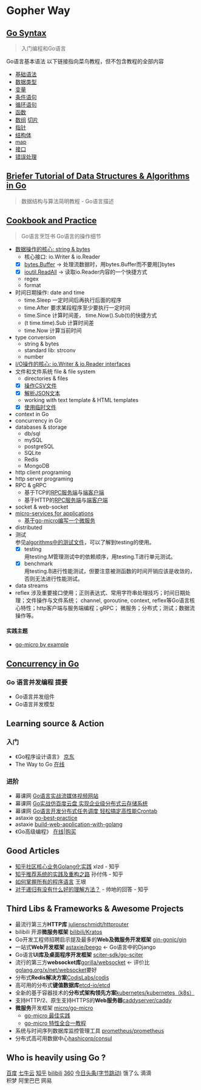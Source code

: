 # Gopher Way

## [Go Syntax](go_syntax)
> 入门编程和Go语言

Go语言基本语法
以下链接指向菜鸟教程，但不包含教程的全部内容
* [基础语法](https://www.runoob.com/go/go-basic-syntax.html)
* [数据类型](https://www.runoob.com/go/go-data-types.html)
* [变量](https://www.runoob.com/go/go-variables.html)
* [条件语句](https://www.runoob.com/go/go-decision-making.html)
* [循环语句](https://www.runoob.com/go/go-loops.html)
* [函数](https://www.runoob.com/go/go-functions.html)
* [数组](https://www.runoob.com/go/go-arrays.html) [切片](https://www.runoob.com/go/go-slice.html)
* [指针](https://www.runoob.com/go/go-pointers.html)
* [结构体](https://www.runoob.com/go/go-structures.html)
* [map](https://www.runoob.com/go/go-map.html)
* [接口](https://www.runoob.com/go/go-interfaces.html)
* [错误处理](https://www.runoob.com/go/go-error-handling.html)

## [Briefer Tutorial of Data Structures & Algorithms in Go](data_structures/go-D&A-briefer-tutorial.md)
> 数据结构与算法简明教程 - Go语言描述

## [Cookbook and Practice](cookbook/readme.md)
> Go语言烹饪书 Go语言的操作细节

* [数据操作的核心: string & bytes](bytestrings)
    - 核心接口: io.Writer & io.Reader
    - [x] [bytes.Buffer](bytestrings/buffer.go) -> 处理流数据时，用bytes.Buffer而不要用[]bytes 
    - [x] [ioutil.ReadAll](bytestrings/buffer.go) -> 读取io.Reader内容的一个快捷方式
    - regex
    - format
* 时间日期操作: date and time
    - time.Sleep 一定时间后再执行后面的程序
    - time.After 要求某段程序至少要执行一定时间
    - time.Since 计算时间差， time.Now().Sub(t)的快捷方式
    - (t time.time).Sub 计算时间差
    - time.Now 计算当前时间
* type conversion
    - string & bytes
    - standard lib: strconv
    - number
* [I/O操作的核心: io.Writer & io.Reader interfaces](/cookbook/io-interface)
* 文件和文件系统 file & file system
    - directories & files
    - [x] [操作CSV文件](filesystem/csv.go)
    - [x] [解析JSON文本](filesystem/json.go)
    - working with text template & HTML templates
    - [x] [使用临时文件](/cookbook/io-interface#使用临时文件)
* context in Go
* concurrency in Go
* databases & storage
    - db/sql
    - mySQL
    - postgreSQL
    - SQLite
    - Redis
    - MongoDB
* http client programing
* http server programing
* RPC & gRPC
    - 基于TCP的[RPC服务端](rpc/jsonrpc_tcp/server)与[端客户端](rpc/jsonrpc_tcp/server)  
    - 基于HTTP的[RPC服务端](rpc/jsonrpc_http/server)与[端客户端](rpc/jsonrpc_http/server)  
* socket & web-socket
* [micro-services for applications](rpc/protobuf)
    - [基于go-micro编写一个微服务](../go-micro-by-example/greeterservice/readme.md)  
* distributed
* 测试  
    参见[algorithms中的测试文件](../algorithms)，可以了解到testing的使用。  
    - [x] testing  
    用testing.M管理测试中的依赖顺序，用testing.T进行单元测试。  
    - [x] benchmark  
    用testing.B进行性能测试，但要注意被测函数的时间开销应该是收敛的，否则无法进行性能测试。  
* data streams  
* reflex 
涉及重要接口使用；正则表达式、常用字符串处理技巧；时间日期处理；文件操作与文件系统；
channel, goroutine, context, reflex等Go语言核心特性；http客户端与服务端编程；gRPC；
微服务；分布式；测试；数据流操作等。  

#### 实践主题
* [go-micro by example](go-micro-by-example)

## [Concurrency in Go](concurrency-in-go)
### Go 语言并发编程 提要
* Go语言并发组件
* Go语言并发模型

## Learning source & Action
### 入门
* 《Go程序设计语言》 [京东](https://item.jd.com/12187988.html)
* The Way to Go [在线](https://github.com/Unknwon/the-way-to-go_ZH_CN)   

### 进阶
* 幕课网 [Go语言实战流媒体视频网站](https://coding.imooc.com/learn/list/227.html)
* 幕课网 [Go实战仿百度云盘 实现企业级分布式云存储系统](https://coding.imooc.com/learn/list/323.html) 
* 幕课网 [Go语言开发分布式任务调度 轻松搞定高性能Crontab](https://coding.imooc.com/learn/list/281.html)
* astaxie [go-best-practice](https://github.com/astaxie/go-best-practice)
* astaxie [build-web-application-with-golang](https://github.com/astaxie/build-web-application-with-golang)
* 《Go高级编程》 [在线](https://github.com/chai2010/advanced-go-programming-book)|[购买](https://www.epubit.com/book/detail/40090) 

## Good Articles
* [知乎社区核心业务Golang化实践](https://zhuanlan.zhihu.com/p/48039838) xlzd - 知乎  
* [知乎推荐系统的实践及重构之路](https://zhuanlan.zhihu.com/p/53130925) 孙付伟 - 知乎
* [如何掌握所有的程序语言](http://www.yinwang.org/blog-cn/2017/07/06/master-pl) 王垠   
* [对于递归有没有什么好的理解方法？](https://www.zhihu.com/question/31412436/answer/683820765) - 帅地的回答 - 知乎  

## Third Libs & Frameworks & Awesome Projects
* 最流行第三方**HTTP库** [julienschmidt/httprouter](https://github.com/julienschmidt/httprouter)
* bilibili 开源**微服务框架** [bilibili/Kratos](https://github.com/bilibili/kratos)
* Go开发工程师招聘启示提及最多的**Web及微服务开发框架** [gin-gonic/gin](https://github.com/gin-gonic/gin)
* 一站式**Web开发框架** [astaxie/beego](github.com/astaxie/beego) <- Go语言中的Django  
* Go语言**UI库及桌面程序开发框架** [sciter-sdk/go-sciter](https://github.com/sciter-sdk/go-sciter)
* 流行的第三方**websocket库**[gorilla/websocket](https://github.com/gorilla/websocket) <- 评价比[golang.org/x/net/websocket](http://golang.org/x/net/websocket)要好
* 分布式**Redis解决方案**[CodisLabs/codis](https://github.com/CodisLabs/codis)
* 高可用的分布式**键值数据库**[etcd-io/etcd](https://github.com/etcd-io/etcd)
* 全新的基于容器技术的**分布式架构领先方案**[kubernetes/kubernetes（k8s）](https://github.com/kubernetes/kubernetes)
* 支持HTTP/2、原生支持HTTPS的**Web服务器**[caddyserver/caddy](https://github.com/caddyserver/caddy)  
* **微服务**开发框架 [micro/go-micro](https://github.com/micro/go-micro)
    - [go-micro 最佳实践](https://github.com/micro-in-cn/all-in-one)
    - [go-micro 特性全合一教程](https://github.com/micro-in-cn/tutorials)
* 系统与时间序列数据库监控管理工具 [prometheus/prometheus](https://github.com/prometheus/prometheus)
* 分布式高可用数据中心[hashicorp/consul](https://github.com/hashicorp/consul)

## Who is heavily using Go ?
[百度](https://talent.baidu.com/external/baidu/index.html) 
[七牛云](https://career.qiniu.com/) 
[知乎](https://app.mokahr.com/apply/zhihu/3819) 
[bilibili](https://www.bilibili.com/blackboard/join.html) 
[360](http://hr.360.cn/) 
[今日头条(字节跳动)](https://job.bytedance.com) 
饿了么 
滴滴  
积梦 
阿里巴巴 
网易  
